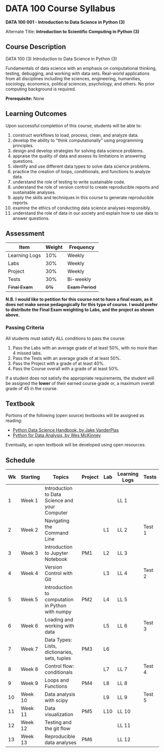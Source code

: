 # DATA 100 Course Syllabus

**DATA 100 001 - Introduction to Data Science in Python (3)**

Alternate Title: **Introduction to Scientific Computing in Python (3)**

## Course Description

DATA 100 (3) Introduction to Data Science in Python (3)

Fundamentals of data science with an emphasis on computational thinking, testing, debugging, and working with data sets. Real-world applications from all disciplines including the sciences, engineering, humanities, sociology, economics, political sciences, psychology, and others. No prior computing background is required.

**Prerequisite:** None

## Learning Outcomes

Upon successful completion of this course, students will be able to:

1. construct workflows to load, process, clean, and analyze data.
1. develop the ability to "think computationally" using programming principles.
1. design and develop strategies for solving data science problems. 
1. appraise the quality of data and assess its limitations in answering questions.
1. identify and use different data types to solve data science problems.
1. practice the creation of loops, conditionals, and functions to analyze data.
1. understand the role of testing to write sustainable code.
1. understand the role of version control to create reproducible reports and sustainable analyses.
1. apply the skills and techniques in this course to generate reproducible reports.
1. examine the ethics of conducting data science analyses responsibly.
1. understand the role of data in our society and explain how to use data to answer questions.

## Assessment

| Item           | Weight | Frequency       |
|----------------|--------|-----------------|
| Learning Logs  | 10%    | Weekly          |
| Labs           | 30%    | Weekly          |
| Project        | 30%    | Weekly          |
| Tests          | 30%    | Bi-weekly       |
| ~~Final Exam~~ | ~~0%~~ | ~~Exam Period~~ |

**N.B. I would like to petition for this course not to have a final exam, as it does not make sense pedagogically for this type of course. I would prefer to distribute the Final Exam weighting to Labs, and the project as shown above.**

### Passing Criteria

All students must satisfy ALL conditions to pass the course:

1. Pass the Labs with an average grade of at least 50%, with no more than 4 missed labs.
1. Pass the Tests with an average grade of at least 50%.
1. Pass the Project with a grade of at least 40%.
1. Pass the Course overall with a grade of at least 50%.

If a student does not satisfy the appropriate requirements, the student will be assigned the **lower** of their earned course grade or, a maximum overall grade of 45 in the course.

## Textbook

Portions of the following (open source) textbooks will be assigned as reading:

- [Python Data Science Handbook, by Jake VanderPlas](https://github.com/jakevdp/PythonDataScienceHandbook)
- [Python for Data Analysis, by Wes McKinney](https://github.com/wesm/pydata-book)

Eventually, an open textbook will be developed using open resources.

## Schedule

| Wk | Starting | Topics                                           | Project | Lab | Learning Logs | Tests  |
|----|----------|--------------------------------------------------|---------|-----|---------------|--------|
| 1  | Week 1   | Introduction to Data Science and your Computer   |         |     | LL 1          |        |
| 2  | Week 2   | Navigating the Command Line                      |         | L1  | LL 2          | Test 1 |
| 3  | Week 3   | Introduction to Jupyter Notebook                 | PM1     | L2  | LL 3          |        |
| 4  | Week 4   | Version Control with Git                         |         | L3  | LL 4          | Test 2 |
| 5  | Week 5   | Introduction to computation in Python with numpy | PM2     | L4  | LL 5          |        |
| 6  | Week 6   | Loading and working with data                    |         | L5  | LL 6          | Test 3 |
| 7  | Week 7   | Data Types: Lists, dictionaries, sets, tuples    | PM3     | L6  |               |        |
| 8  | Week 8   | Control flow: conditionals                       |         | L7  | LL 7          | Test 4 |
| 9  | Week 9   | Loops and Functions                              | PM4     | L8  | LL 8          |        |
| 10 | Week 10  | Data analysis with scipy                         |         | L9  | LL 9          | Test 5 |
| 11 | Week 11  | Data visualization                               | PM5     | L10 | LL 10         |        |
| 12 | Week 12  | Testing and the git flow                         |         |     | LL 11         |        |
| 13 | Week 13  | Reproducible data analyses                       | PM6     |     | LL 12         |        |






